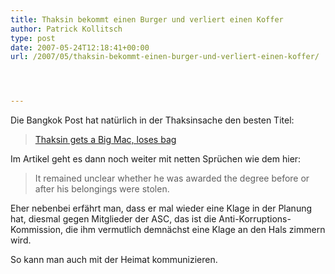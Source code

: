```yaml
---
title: Thaksin bekommt einen Burger und verliert einen Koffer
author: Patrick Kollitsch
type: post
date: 2007-05-24T12:18:41+00:00
url: /2007/05/thaksin-bekommt-einen-burger-und-verliert-einen-koffer/




---
```

Die Bangkok Post hat nat&uuml;rlich in der Thaksinsache den besten Titel:

> [Thaksin gets a Big Mac, loses bag][1]

Im Artikel geht es dann noch weiter mit netten Spr&uuml;chen wie dem hier: 

> It remained unclear whether he was awarded the degree before or after his belongings were stolen.

Eher nebenbei erf&auml;hrt man, dass er mal wieder eine Klage in der Planung hat, diesmal gegen Mitglieder der <span class="caps">ASC</span>, das ist die Anti-Korruptions-Kommission, die ihm vermutlich demn&auml;chst eine Klage an den Hals zimmern wird. 

So kann man auch mit der Heimat kommunizieren.

 [1]: http://www.bangkokpost.com/breaking_news/breakingnews.php?id=118972